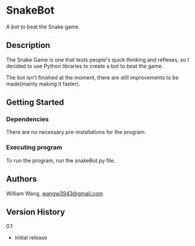 # SnakeBot

A bot to beat the Snake game.

## Description

The Snake Game is one that tests people's quick thinking and reflexes, so I decided to use Python libraries to create a bot to beat the game.

The bot isn't finished at the moment, there are still improvements to be made(mainly making it faster).

## Getting Started
### Dependencies
There are no necessary pre-installations for the program.

### Executing program
To run the program, run the snakeBot.py file.

## Authors
William Wang, wangw3943@gmail.com

## Version History
0.1
- Initial release
